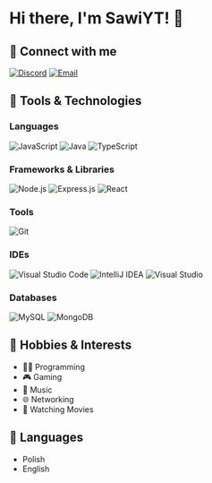 # Hi there, I'm SawiYT! 👋

## 🔗 Connect with me

[![Discord](https://img.shields.io/badge/Discord%20%40ValeryR-7289DA?style=for-the-badge&logo=discord&logoColor=white)](https://discord.com/users/ValeryR)
[![Email](https://img.shields.io/badge/Email-D14836?style=for-the-badge&logo=gmail&logoColor=white)](mailto:patrykzielinski123321@gmail.com)

## 🚀 Tools & Technologies

### Languages
![JavaScript](https://img.shields.io/badge/JavaScript-F7DF1E?style=for-the-badge&logo=javascript&logoColor=black)
![Java](https://img.shields.io/badge/Java-007396?style=for-the-badge&logo=openjdk&logoColor=white)
![TypeScript](https://img.shields.io/badge/TypeScript-007ACC?style=for-the-badge&logo=typescript&logoColor=white)

### Frameworks & Libraries
![Node.js](https://img.shields.io/badge/Node.js-339933?style=for-the-badge&logo=nodedotjs&logoColor=white)
![Express.js](https://img.shields.io/badge/Express.js-000000?style=for-the-badge&logo=express&logoColor=white)
![React](https://img.shields.io/badge/React-20232A?style=for-the-badge&logo=react&logoColor=61DAFB)

### Tools
![Git](https://img.shields.io/badge/Git-F05032?style=for-the-badge&logo=git&logoColor=white)


### IDEs
![Visual Studio Code](https://img.shields.io/badge/Visual_Studio_Code-0078D4?style=for-the-badge&logo=visual-studio-code&logoColor=white)
![IntelliJ IDEA](https://img.shields.io/badge/IntelliJ_IDEA-000000?style=for-the-badge&logo=intellij-idea&logoColor=white)
![Visual Studio](https://img.shields.io/badge/Visual_Studio-5C2D91?style=for-the-badge&logo=visual-studio&logoColor=white)

### Databases
![MySQL](https://img.shields.io/badge/MySQL-4479A1?style=for-the-badge&logo=mysql&logoColor=white)
![MongoDB](https://img.shields.io/badge/MongoDB-47A248?style=for-the-badge&logo=mongodb&logoColor=white)



## 🌱 Hobbies & Interests

- 👨‍💻 Programming
- 🎮 Gaming
- 🎵 Music
- 🌐 Networking
- 🎥 Watching Movies

## 💬 Languages

- Polish
- English
